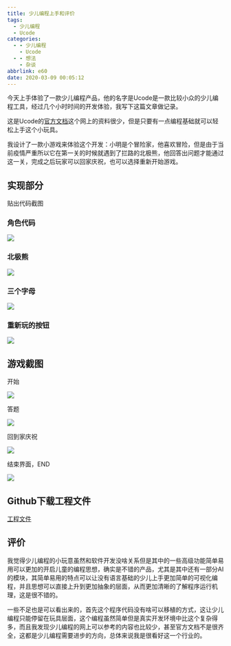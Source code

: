 ```yaml
---
title: 少儿编程上手和评价
tags:
  - 少儿编程
  - Ucode
categories:
  - - 少儿编程
    - Ucode
  - - 想法
    - 杂谈
abbrlink: e60
date: 2020-03-09 00:05:12
---
```


今天上手体验了一款少儿编程产品，他的名字是Ucode是一款比较小众的少儿编程工具，经过几个小时时间的开发体验，我写下这篇文章做记录。

这是Ucode的[官方文档](https://ubtedu.github.io/uCodeWiki/zh/guide/)这个网上的资料很少，但是只要有一点编程基础就可以轻松上手这个小玩具。

我设计了一款小游戏来体验这个开发：小明是个冒险家，他喜欢冒险，但是由于当前疫情严重所以它在第一关的时候就遇到了拦路的北极熊，他回答出问题才能通过这一关，完成之后玩家可以回家庆祝，也可以选择重新开始游戏。

## 实现部分

贴出代码截图

### 角色代码

![](./2020-03-08-23-43-50.png)

### 北极熊

![](./2020-03-08-23-44-40.png)

### 三个字母

![](./2020-03-08-23-46-09.png)

### 重新玩的按钮

![](./2020-03-08-23-46-53.png)


## 游戏截图

开始

![](./2020-03-08-23-47-38.png)

答题

![](./2020-03-08-23-48-27.png)

回到家庆祝

![](./2020-03-08-23-49-52.png)

结束界面，END

![](./2020-03-08-23-50-16.png)

## Github下载工程文件


[工程文件](https://github.com/whp98/Ucode_Demo)


## 评价

我觉得少儿编程的小玩意虽然和软件开发没啥关系但是其中的一些高级功能简单易用可以更加的开启儿童的编程思想，确实是不错的产品，尤其是其中还有一部分AI的模块，其简单易用的特点可以让没有语言基础的少儿上手更加简单的可视化编程，并且思想可以直接上升到更加抽象的层面，从而更加清晰的了解程序运行机理，这是很不错的。

一些不足也是可以看出来的，首先这个程序代码没有啥可以移植的方式，这让少儿编程只能停留在玩具层面，这个编程虽然简单但是真实开发环境中比这个复杂得多，而且我发现少儿编程的网上可以参考的内容也比较少，甚至官方文档不是很齐全，这都是少儿编程需要进步的方向，总体来说我是很看好这一个行业的。